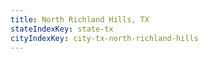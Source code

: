 ```yaml
---
title: North Richland Hills, TX
stateIndexKey: state-tx
cityIndexKey: city-tx-north-richland-hills
---
```

